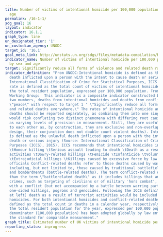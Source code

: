 ```yaml
---
title: Number of victims of intentional homicide per 100,000 population, by sex and
  age
permalink: /16-1-1/
sdg_goal: 16
layout: indicator
indicator: 16.1.1
graph_type: line
un_designated_tier: '1'
un_custodian_agency: UNODC
target_id: '16.1'
goal_meta_link: http://unstats.un.org/sdgs/files/metadata-compilation/Metadata-Goal-16.pdf
indicator_name: Number of victims of intentional homicide per 100,000 population,
  by sex and age
target: Significantly reduce all forms of violence and related death rates everywhere.
indicator_definition: "From UNODC:Intentional homicide is defined as the unlawful
  death inflicted upon a person with the intent to cause death or serious injury (Source:
  International Classification of Crime for Statistical Purposes, ICCS 2015); the
  rate is defined as the total count of victims of intentional homicide divided by
  the total resident population, expressed per 100,000 population. From Goal 16 TST
  Working Group:  This indicator is a composite indicator constructed by collecting
  two numbers, deaths from intentional homicides and deaths from conflict to measure
  \"peace\" with respect to target 1 ' \"Significantly reduce all forms of violence
  and related deaths everywhere.\" The rates of intentional homicide and conflict-related
  deaths should be reported separately, as combining them into one single indicator
  would risk conflating two distinct phenomena with differing root causes as well
  as varying levels of precision in measurement. Still, they are useful complements
  to each other as, by construction, they are exclusive and non-overlapping (ie. By
  design, their conjunction does not double count violent deaths). Intentional homicide
  is defined as the unlawful death inflicted upon a person with the intent of cause
  death or serious injury (Source: International Classification of Crime for Statistical
  Purposes (ICCS), 2015). ICCS recommends that intentional homicides include: \tMurder
  \tHonour killing \tSerious assault leading to death \tDeath as a result of terrorist
  activities \tDowry-related killings \tFemicide \tInfanticide \tVoluntary manslaughter
  \tExtrajudicial killings \tKillings caused by excessive force by law enforcement/state
  officials Conflict-related deaths refer to those deaths caused by warring parties,
  including, but not limited to, those caused by traditional battlefield fighting
  and bombardments (battle-related deaths). The term conflict-related death is broader
  than the term \"battlerelated death\" as it includes killings that amount to war
  crimes, such as targeting of civilians or of military 'hors combat', killings associated
  with a conflict (but not accompanied by a battle between warring parties) such as
  one-sided killings, pogroms and genocides. Following the ICCS definition (see homicides
  at left) death as a result of terrorist activities would be included in intentional
  homicides. For both intentional homicides and conflict-related deaths, rates are
  defined as the total count in deaths in a calendar year, respectively, divided by
  the total resident population for the year, expressed per 100,000 population. The
  denominator (100,000 population) has been adopted globally by law enforcement as
  the standard for comparable measurement."
graph_title: Estimated number of UK victims of intentional homicide per 100,000 population
reporting_status: inprogress
---
```

